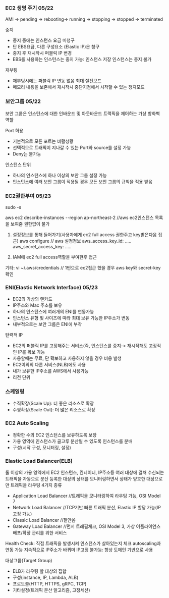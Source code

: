 ### EC2 생명 주기 05/22
AMI -> pending -> rebooting-> running -> stopping -> stopped -> terminated

중지
 - 중지 중에는 인스턴스 요금 미청구
 - 단 EBS요금, 다른 구성요소 (Elastic IP)은 청구
 - 중지 후 재시작시 퍼블릭 IP 변경
 - EBS를 사용하는 인스턴스는 중지 가능: 인스턴스 저장 인스턴스는 중지 불가

재부팅
 - 재부팅시에는 퍼블릭 IP 변동 없음
최대 절전모드
 - 메모리 내용을 보존해서 재시작시 중단지점에서 시작할 수 있는 정지모드

### 보안그룹 05/22
보안 그룹은 인스턴스에 대한 인바운드 및 아웃바운드 트랙픽을 제어하는 가상 방화벽 역할

Port 허용
 - 기본적으로 모튼 포트는 비활성황
 - 선택적으로 트래픽이 지나갈 수 있는 Port와 source를 설정 가능
 - Deny는 불가능

인스턴스 단위
 - 하나의 인스턴스에 하나 이상의 보안 그룹 설정 가능
 - 인스턴스에 여러 보안 그룹이 적용될 경우 모든 보안 그룹의 규칙을 적용 받음


### EC2권한부여 05/23
sudo -s

aws ec2 describe-instances --region ap-northeast-2 //aws ec2인스턴스 목록을 보여줌 권한없이 불가
1. 설정정보를 통해 들어가기(사용자에게 ec2 full access 권한주고 key받은다음 접근)
aws configure // aws 설정정보
aws_access_key_id: .....
aws_secret_access_key: .....
 
2. IAM에 ec2 full access역할을 부여한후 접근

기타: vi ~/.aws/credentials // 1번으로 ec2접근 했을 경우 aws key와 secret-key확인 

### ENI(Elastic Network Interface) 05/23
- EC2의 가상의 랜카드
- IP주소와 Mac 주소를 보유
- 하나의 인스턴스에 여러개의 ENI를 연동가능
- 인스턴스 유형 및 사이즈에 따라 최대 보유 가능한 IP주소가 변동
- 내부적으로는 보안 그룹은 ENI에 부착

탄력적 IP
- EC2의 퍼블릭 IP를 고정해주는 서비스(즉, 인스턴스를 중지-> 재시작해도 고정적인 IP를 확보 가능
- 사용할때는 무료, 단 확보하고 사용하지 않을 경우 비용 발생
- EC2이외의 다른 서비스(NLB)에도 사용
- 내가 보유한 IP주소를 AWS에서 사용가능
- 리전 단위

### 스케일링
 - 수직확장(Scale Up): 더 좋은 리소스로 확장
 - 수평확장(Scale Out): 더 많은 리소스로 확장

### EC2 Auto Scaling
 - 정확한 수의 EC2 인스턴스를 보유하도록 보장
 - 가용 영역에 인스턴스가 골고루 분산될 수 있도록 인스턴스를 분배
 - 구성(시작 구성, 모니터링, 설정)

### Elastic Load Balancer(ELB)
 둘 이상의 가용 영역에서 EC2 인스턴스, 컨테이너, IP주소등 여러 대상에 걸쳐 수신되는 트래픽을 자동으로 분산
 등록한 대상의 상태를 모니터링하면서 상태가 양호한 대상으로만 트래픽을 라우팅
 4가지 종류
 - Application Load Balancer //트래픽을 모니터링하여 라우팅 가능, OSI Model 7
 - Network Load Balancer     //TCP기반 빠른 트래픽 분산, Elastic IP 할당 가능(IP고정 가능)
 - Classic Load Balancer     //잘안씀
 - Gateway Load Balancer     //먼저 트래필체크, OSI Model 3, 가상 어플라이언스 배포/확장 관리를 위한 서비스
 
 Health Check: 직접 트래픽을 발생시켜 인스턴스가 살아있는지 체크
 autoscaling과 연동 가능
 지속적으로 IP주소가 바뀌며 IP고정 불가능: 항상 도메인 기반으로 사용


대상그룹(Target Group)
 - ELB가 라우팅 할 대상의 집합
 - 구성(instance, IP, Lambda, ALB)
 - 프로토콜(HTTP, HTTPS, gRPC, TCP)
 - 기타설정(트래픽 분산 알고리즘, 고정세션)



